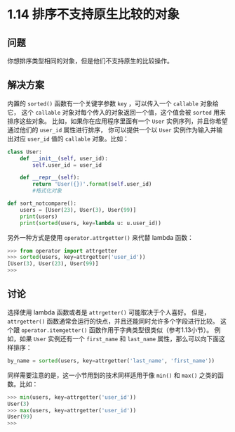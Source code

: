 # 1.14 排序不支持原生比较的对象

## 问题

你想排序类型相同的对象，但是他们不支持原生的比较操作。

## 解决方案

内置的 `sorted()` 函数有一个关键字参数 `key` ，可以传入一个 `callable` 对象给它， 这个 `callable` 对象对每个传入的对象返回一个值，这个值会被 `sorted` 用来排序这些对象。 比如，如果你在应用程序里面有一个 `User` 实例序列，并且你希望通过他们的 `user_id` 属性进行排序， 你可以提供一个以 `User` 实例作为输入并输出对应 `user_id` 值的 `callable` 对象。比如：

```python
class User:
    def __init__(self, user_id):
        self.user_id = user_id

    def __repr__(self):
        return 'User({})'.format(self.user_id)
      	#格式化对象

def sort_notcompare():
    users = [User(23), User(3), User(99)]
    print(users)
    print(sorted(users, key=lambda u: u.user_id))
```

另外一种方式是使用 `operator.attrgetter()` 来代替 lambda 函数：

```python
>>> from operator import attrgetter
>>> sorted(users, key=attrgetter('user_id'))
[User(3), User(23), User(99)]
>>>
```

## 讨论

选择使用 lambda 函数或者是 `attrgetter()` 可能取决于个人喜好。 但是， `attrgetter()` 函数通常会运行的快点，并且还能同时允许多个字段进行比较。 这个跟 `operator.itemgetter()` 函数作用于字典类型很类似（参考1.13小节）。 例如，如果 `User` 实例还有一个 `first_name` 和 `last_name` 属性，那么可以向下面这样排序：

```python
by_name = sorted(users, key=attrgetter('last_name', 'first_name'))
```

同样需要注意的是，这一小节用到的技术同样适用于像 `min()` 和 `max()` 之类的函数。比如：

```python
>>> min(users, key=attrgetter('user_id'))
User(3)
>>> max(users, key=attrgetter('user_id'))
User(99)
>>>
```